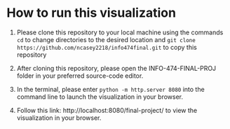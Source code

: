 # How to run this visualization

1. Please clone this repository to your local machine using the commands `cd` to change directories to the desired location and `git clone https://github.com/ncasey2218/info474final.git` to copy this repository

2. After cloning this repository, please open the INFO-474-FINAL-PROJ folder in your preferred source-code editor. 

3. In the terminal, please enter `python -m http.server 8080` into the command line to launch the visualization in your browser. 

4. Follow this link: http://localhost:8080/final-project/ to view the visualization in your browser. 
